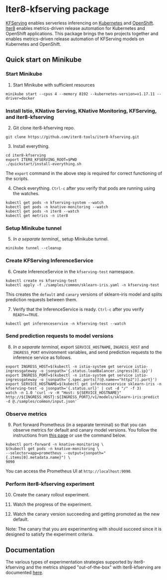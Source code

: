 # Iter8-kfserving package

[KFServing](https://github.com/kubeflow/kfserving) enables serverless inferencing on [Kubernetes](https://kubernetes.io) and [OpenShift](https://www.openshift.com). [Iter8](https://iter8.tools) enables metrics-driven release automation for Kubernetes and OpenShift applications. This package brings the two projects together and enables metrics-driven release automation of KFServing models on Kubernetes and OpenShift.

## Quick start on Minikube

### Start Minikube

1. Start Minikube with sufficient resources

```
minikube start --cpus 4 --memory 8192 --kubernetes-version=v1.17.11 --driver=docker
```

### Install Istio, KNative Serving, KNative Monitoring, KFServing, and iter8-kfserving

2. Git clone iter8-kfserving repo.

```
git clone https://github.com/iter8-tools/iter8-kfserving.git
```

3. Install everything.

```
cd iter8-kfserving
export ITER8_KFSERVING_ROOT=$PWD
./quickstart/install-everything.sh
```
The `export` command in the above step is required for correct functioning of the scripts.

4. Check everything. `Ctrl-c` after you verify that pods are running using the watches.

```
kubectl get pods -n kfserving-system --watch
kubectl get pods -n knative-monitoring --watch
kubectl get pods -n iter8 --watch
kubectl get metrics -n iter8
```

### Setup Minikube tunnel

5. *In a separate terminal,*, setup Minikube tunnel.

```
minikube tunnel --cleanup
```

### Create KFServing InferenceService

6. Create InferenceService in the `kfserving-test` namespace.

```
kubectl create ns kfserving-test
kubectl apply -f ./samples/common/sklearn-iris.yaml -n kfserving-test
```
This creates the `default` and `canary` versions of sklearn-iris model and splits prediction requests between them.

7. Verify that the InferenceService is ready. `Ctrl-c` after you verify `READY==TRUE`.

```
kubectl get inferenceservice -n kfserving-test --watch
```

### Send prediction requests to model versions

8. *In a separate terminal,* export `SERVICE_HOSTNAME`, `INGRESS_HOST` and `INGRESS_PORT` environment variables, and send prediction requests to the inference service as follows.

```
export INGRESS_HOST=$(kubectl -n istio-system get service istio-ingressgateway -o jsonpath='{.status.loadBalancer.ingress[0].ip}')
export INGRESS_PORT=$(kubectl -n istio-system get service istio-ingressgateway -o jsonpath='{.spec.ports[?(@.name=="http2")].port}')
export SERVICE_HOSTNAME=$(kubectl get inferenceservice sklearn-iris -n kfserving-test -o jsonpath='{.status.url}' | cut -d "/" -f 3)
watch -n 1.0 'curl -v -H "Host: ${SERVICE_HOSTNAME}" http://${INGRESS_HOST}:${INGRESS_PORT}/v1/models/sklearn-iris:predict -d @./samples/common/input.json'
```

### Observe metrics

9. Port forward Prometheus (in a separate terminal) so that you can observe metrics for default and canary model versions. You follow the instructions from [this page](https://knative.dev/v0.15-docs/serving/accessing-metrics/) or use the command below.

```
kubectl port-forward -n knative-monitoring \
$(kubectl get pods -n knative-monitoring \
--selector=app=prometheus --output=jsonpath="{.items[0].metadata.name}") \
9090
```
You can access the Prometheus UI at `http://localhost:9090`.

### Perform iter8-kfserving experiment

10. Create the canary rollout experiment.

11. Watch the progress of the experiment.

12. Watch the canary version succeeding and getting promoted as the new default.

Note: The canary that you are experimenting with should succeed since it is designed to satisfy the experiment criteria.

## Documentation

The various types of experimentation strategies supported by iter8-kfserving and the metrics shipped "out-of-the-box" with iter8-kfserving are documented [here](docs/experiments.md).